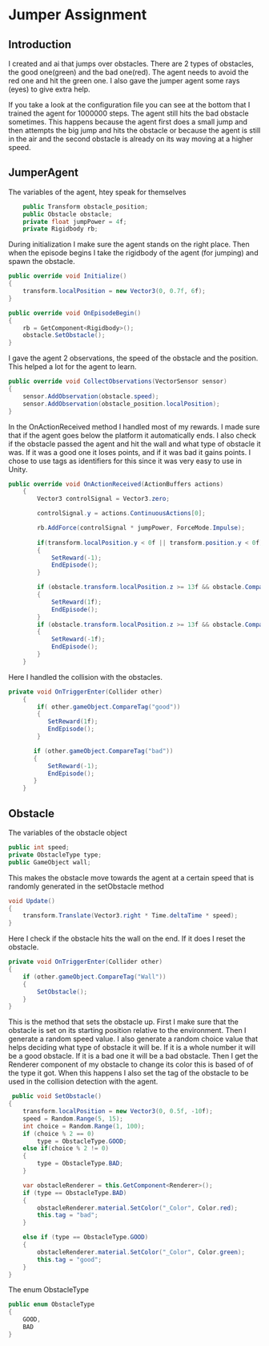 # Jumper Assignment
## Introduction
I created and ai that jumps over obstacles.
There are 2 types of obstacles, the good one(green) and the bad one(red).
The agent needs to avoid the red one and hit the green one.
I also gave the jumper agent some rays (eyes) to give extra help.

If you take a look at the configuration file you can see at the bottom that I trained the agent for 1000000 steps. 
The agent still hits the bad obstacle sometimes.
This happens because the agent first does a small jump and then attempts the big jump and hits the obstacle or because the agent is still in the air and the second obstacle is already on its way moving at a higher speed.
## JumperAgent

The variables of the agent, htey speak for themselves
```c#
    public Transform obstacle_position;
    public Obstacle obstacle;
    private float jumpPower = 4f;
    private Rigidbody rb;
```

During initialization I make sure the agent stands on the right place. 
Then when the episode begins I take the rigidbody of the agent (for jumping) and spawn the obstacle.
```c#
public override void Initialize()
{
	transform.localPosition = new Vector3(0, 0.7f, 6f);
}

public override void OnEpisodeBegin()
{
	rb = GetComponent<Rigidbody>();
	obstacle.SetObstacle();
}
```

I gave the agent 2 observations, the speed of the obstacle and the position. This helped a lot for the agent to learn.
```c#
public override void CollectObservations(VectorSensor sensor)
{
	sensor.AddObservation(obstacle.speed);
	sensor.AddObservation(obstacle_position.localPosition);
}
```

In the OnActionReceived method I handled most of my rewards.
I made sure that if the agent goes below the platform it automatically ends.
I also check if the obstacle passed the agent and hit the wall and what type of obstacle it was. If it was a good one it loses points, and if it was bad it gains points.
I chose to use tags as identifiers for this since it was very easy to use in Unity.
```c#
public override void OnActionReceived(ActionBuffers actions)
    {
        Vector3 controlSignal = Vector3.zero;

        controlSignal.y = actions.ContinuousActions[0];

        rb.AddForce(controlSignal * jumpPower, ForceMode.Impulse);
        
        if(transform.localPosition.y < 0f || transform.position.y < 0f)
        {
            SetReward(-1);
            EndEpisode();
        }

        if (obstacle.transform.localPosition.z >= 13f && obstacle.CompareTag("bad"))
        {
            SetReward(1f);
            EndEpisode();
        }
        if (obstacle.transform.localPosition.z >= 13f && obstacle.CompareTag("good"))
        {
            SetReward(-1f);
            EndEpisode();
        }
    }
```

Here I handled the collision with the obstacles.

```c#
private void OnTriggerEnter(Collider other)
    { 
        if( other.gameObject.CompareTag("good"))
        {
           SetReward(1f);
           EndEpisode();
        }

       if (other.gameObject.CompareTag("bad"))
       {
           SetReward(-1);
           EndEpisode();
       }
    }
```

## Obstacle
The variables of the obstacle object
```c#
public int speed;
private ObstacleType type;
public GameObject wall;
```

This makes the obstacle move towards the agent at a certain speed that is randomly generated in the setObstacle method
```c# 
void Update()
{
	transform.Translate(Vector3.right * Time.deltaTime * speed);
}
```

Here I check if the obstacle hits the wall on the end. If it does I reset the obstacle.
```c#
private void OnTriggerEnter(Collider other)
{
	if (other.gameObject.CompareTag("Wall"))
	{
		SetObstacle();
	}
}
```

This is the method that sets the obstacle up.
First I make sure that the obstacle is set on its starting position relative to the environment.
Then I generate a random speed value.
I also generate a random choice value that helps deciding what type of obstacle it will be.
If it is a whole number it will be a good obstacle.
If it is a bad one it will be a bad obstacle.
Then I get the Renderer component of my obstacle to change its color this is based of of the type it got.
When this happens I also set the tag of the obstacle to be used in the collision detection with the agent.
```c#
 public void SetObstacle()
{
	transform.localPosition = new Vector3(0, 0.5f, -10f); 
	speed = Random.Range(5, 15);
	int choice = Random.Range(1, 100);
	if (choice % 2 == 0)
		type = ObstacleType.GOOD;
	else if(choice % 2 != 0)
	{
		type = ObstacleType.BAD;
	}

	var obstacleRenderer = this.GetComponent<Renderer>();
	if (type == ObstacleType.BAD)
	{
		obstacleRenderer.material.SetColor("_Color", Color.red);
		this.tag = "bad";
	}

	else if (type == ObstacleType.GOOD)
	{
		obstacleRenderer.material.SetColor("_Color", Color.green);
		this.tag = "good";
	}
}
```

The enum ObstacleType
```c#
public enum ObstacleType
{
    GOOD,
    BAD
}
```
